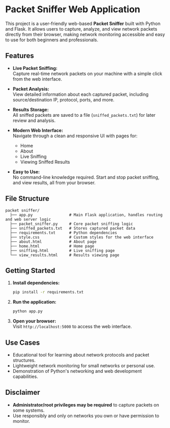 # Packet Sniffer Web Application

This project is a user-friendly web-based **Packet Sniffer** built with Python and Flask. It allows users to capture, analyze, and view network packets directly from their browser, making network monitoring accessible and easy to use for both beginners and professionals.

## Features

- **Live Packet Sniffing:**  
  Capture real-time network packets on your machine with a simple click from the web interface.

- **Packet Analysis:**  
  View detailed information about each captured packet, including source/destination IP, protocol, ports, and more.

- **Results Storage:**  
  All sniffed packets are saved to a file (`sniffed_packets.txt`) for later review and analysis.

- **Modern Web Interface:**  
  Navigate through a clean and responsive UI with pages for:
  - Home
  - About
  - Live Sniffing
  - Viewing Sniffed Results

- **Easy to Use:**  
  No command-line knowledge required. Start and stop packet sniffing, and view results, all from your browser.

## File Structure

```
packet sniffer/
  ├── app.py                # Main Flask application, handles routing and web server logic
  ├── packet_sniffer.py     # Core packet sniffing logic
  ├── sniffed_packets.txt   # Stores captured packet data
  ├── requirements.txt      # Python dependencies
  ├── style.css             # Custom styles for the web interface
  ├── about.html            # About page
  ├── home.html             # Home page
  ├── sniffing.html         # Live sniffing page
  └── view_results.html     # Results viewing page
```

## Getting Started

1. **Install dependencies:**
   ```bash
   pip install -r requirements.txt
   ```

2. **Run the application:**
   ```bash
   python app.py
   ```

3. **Open your browser:**  
   Visit `http://localhost:5000` to access the web interface.

## Use Cases

- Educational tool for learning about network protocols and packet structures.
- Lightweight network monitoring for small networks or personal use.
- Demonstration of Python's networking and web development capabilities.

## Disclaimer

- **Administrator/root privileges may be required** to capture packets on some systems.
- Use responsibly and only on networks you own or have permission to monitor. 